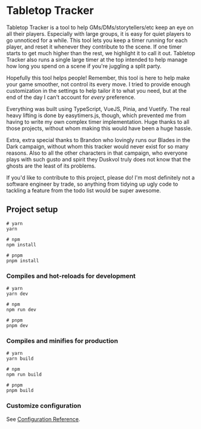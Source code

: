 # Tabletop Tracker
Tabletop Tracker is a tool to help GMs/DMs/storytellers/etc keep an eye on all their players. Especially with large groups, it is easy for quiet players to go unnoticed for a while. This tool lets you keep a timer running for each player, and reset it whenever they contribute to the scene. If one timer starts to get much higher than the rest, we highlight it to call it out. Tabletop Tracker also runs a single large timer at the top intended to help manage how long you spend on a scene if you're juggling a split party.

Hopefully this tool helps people! Remember, this tool is here to help make your game smoother, not control its every move. I tried to provide enough customization in the settings to help tailor it to what you need, but at the end of the day I can't account for _every_ preference. 

Everything was built using TypeScript, VueJS, Pinia, and Vuetify. The real heavy lifting is done by easytimers.js, though, which prevented me from having to write my own complex timer implementation. Huge thanks to all those projects, without whom making this would have been a huge hassle. 

Extra, extra special thanks to Brandon who lovingly runs our Blades in the Dark campaign, without whom this tracker would never exist for so many reasons. Also to all the other characters in that campaign, who everyone plays with such gusto and spirit they Duskvol truly does not know that the ghosts are the least of its problems. 

If you'd like to contribute to this project, please do! I'm most definitely not a software engineer by trade, so anything from tidying up ugly code to tackling a feature from the todo list would be super awesome. 

## Project setup

```
# yarn
yarn

# npm
npm install

# pnpm
pnpm install
```

### Compiles and hot-reloads for development

```
# yarn
yarn dev

# npm
npm run dev

# pnpm
pnpm dev
```

### Compiles and minifies for production

```
# yarn
yarn build

# npm
npm run build

# pnpm
pnpm build
```

### Customize configuration

See [Configuration Reference](https://vitejs.dev/config/).
